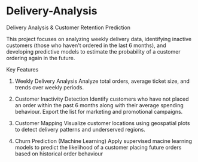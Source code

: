 # Delivery-Analysis
Delivery Analysis &amp; Customer Retention Prediction

This project focuses on analyzing weekly delivery data, identifying inactive customers (those who haven't ordered in the last 6 months),
and developing predictive models to estimate the probability of a customer ordering again in the future.

Key Features

1) Weekly Delivery Analysis
  Analyze total orders, average ticket size, and trends over weekly periods.

2) Customer Inactivity Detection
   Identify customers who have not placed an order within the past 6 months along with
   their average spending behaviour. Export the list for marketing and promotional
   campaigns. 

4) Customer Mapping
   Visualize customer locations using geospatial plots to detect delivery patterns and
   underserved regions.

5) Churn Prediction (Machine Learning)
   Apply supervised macine learning models to predict the likelihood of a customer
   placing future orders based on historical order behaviour 
